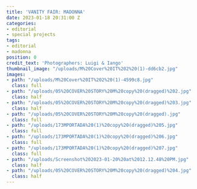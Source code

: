 ```yaml
---
title: 'VANITY FAIR: MADONNA'
date: 2023-01-18 20:31:00 Z
categories:
- editorial
- special projects
tags:
- editorial
- madonna
position: 0
credit_text: 'Photographers: Luigi & Iango'
thumbnail_image: "/uploads/M%20Cover%20IT%202%20(1)-dd6cb2.jpg"
images:
- path: "/uploads/M%20Cover%20IT%202%20(1)-4599c8.jpg"
  class: full
- path: "/uploads/05%20COVER%20STORY%20M%20copy%20(dragged)%202.jpg"
  class: half
- path: "/uploads/05%20COVER%20STORY%20M%20copy%20(dragged)%203.jpg"
  class: half
- path: "/uploads/05%20COVER%20STORY%20M%20copy%20(dragged).jpg"
  class: full
- path: "/uploads/173MPORTADA%20(1)%20copy%20(dragged)%205.jpg"
  class: full
- path: "/uploads/173MPORTADA%20(1)%20copy%20(dragged)%206.jpg"
  class: full
- path: "/uploads/173MPORTADA%20(1)%20copy%20(dragged)%207.jpg"
  class: full
- path: "/uploads/Screenshot%202023-01-20%20at%2012.12.48%20PM.jpg"
  class: half
- path: "/uploads/05%20COVER%20STORY%20M%20copy%20(dragged)%204.jpg"
  class: half
---
```


